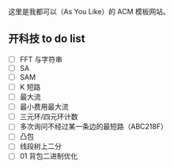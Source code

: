 这里是我都可以（As You Like）的 ACM 模板网站。

## 开科技 to do list

- [ ] FFT 与字符串
- [ ] SA
- [ ] SAM
- [ ] K 短路
- [ ] 最大流
- [ ] 最小费用最大流
- [ ] 三元环/四元环计数
- [ ] 多次询问不经过某一条边的最短路（ABC218F）
- [ ] 凸包
- [ ] 线段树上二分
- [ ] 01 背包二进制优化